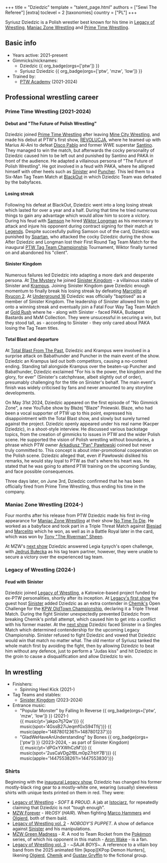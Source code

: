 +++
title = "Dziedzic"
template = "talent_page.html"
authors = ["Sewi The Referee"]
[extra]
toclevel = 2
[taxonomies]
country = ["PL"]
+++

Syriusz Dziedzic is a Polish wrestler best known for his time in [Legacy of Wrestling](@/o/low.md), [Maniac Zone Wrestling](@/o/mzw.md) and [Prime Time Wrestling](@/o/ptw.md).

## Basic info

* Years active: 2021-present
* Gimmicks/nicknames:
  - Dziedzic {{ org_badge(orgs=['ptw']) }}
  - Syriusz Dziedzic {{ org_badge(orgs=['ptw', 'mzw', 'low']) }}
* Trained by:
  - [PTW Academy](@/o/ptw-academy.md) (2021-2024)

## Professional wrestling career

### Prime Time Wrestling (2021-2024)

#### Debut and "The Future of Polish Wrestling"

Dziedzic joined [Prime Time Wrestling](@/o/ptw.md) after leaving [Mine City Wrestling](@/o/mcw.md), and made his debut at PTW's first show, [REVOLUCJA](@/e/ptw/2021-10-09-ptw-1-revolucja.md), where he teamed up with Marius Al-Ani to defeat [Disco Pablo](@/w/disco-pablo.md) and former WWE superstar [Santino](@/w/santino.md). They managed to win the match, but afterwards the cocky personality of Dziedzic caused him to be left out and punished by Santino and PAKA in front of the audience. He adapted a villainous persona of "The Future of Polish Wrestling". He got involved in a feud with PAKA, where he alligned himself with other heels such as [Sinister](@/w/sinister.md) and [Puncher](@/w/puncher.md). This led them to a Six-Man Tag Team Match at [BlackOut](@/e/ptw/2022-02-19-ptw-2-blackout.md) in which Dziedzic Team was defeated by the babyfaces. 

#### Losing streak 

Following his defeat at BlackOut, Dziedzic went into a long losing streak which lasted for over a year and a half. During that time he tried numerous things to gain any advantage which would allow him to score a victory. During his feud with [Samson](@/w/samson.md) he hired [Wiktor Longman](@/w/wiktor-longman.md) as his mercenary to attack and injure his opponent during contract signing for their match at [Legends](@/e/ptw/2022-11-26-ptw-3-legends.md). Despite succesfully pulling Samson out of the card, Dziedzic was punished by [Spartan](@/w/spartan.md), who attacked the cocky Dziedzic during the show. After Dziedzic and Longman lost their First Round Tag Team Match for the inaugural [PTW Tag Team Championship](@/c/ptw-tag-team-championship.md) Tournament, Wiktor finally turned on and abandoned his "client". 

#### Sinister Kingdom

Numerous failures led Dziedzic into adapting a more dark and desperate persona. At [The Mystery](@/e/ptw/2023-06-25-ptw-4-mystery.md) he joined [Sinister Kingdom](@/tt/sinister-kingdom.md) - a villainous stable of Sinister and [Krampus](@/w/krampus.md). Joining Sinister Kingdom gave Dziedzic enough momentum to finally break his losing streak by defeating [Marcelito](@/w/marcelito.md) at [Ryucon 2](@/e/ptw/2023-07-16-ptw-x-ryucon.md). At [Underground 16](@/e/ptw/2023-07-30-ptw-underground-16.md) Dziedzic was officially "baptised" as a member of Sinister Kingdom. The leadership of Sinister allowed him to get onto a winning streak and eventually join a Fatal Four Way Tag Team Match at [Gold Rush](@/e/ptw/2024-02-03-ptw-5-gold-rush.md) where he - along with Sinister - faced PAKA, Budapest Bastards and MxM Collection. They were unsucessful in securing a win, but they stood tall, as - according to Sinister - they only cared about PAKA losing the Tag Team titles.

#### Total Blast and departure

At [Total Blast From The Past](@/e/ptw/2024-05-11-ptw-6.md), Dziedzic and Krampus were involved in a surprise attack on Babathunder and Puncher in the main event of the show. Dziedzic an Krampus laid out both competitors, causing a no-contest ending. Standing tall alongside Krampus over the beaten-up Puncher and Babathunder, Dziedzic exclaimed "For his is the power, the kingdom and the glory, for ever" (Sinister's catchphrase, albeit slightly out of order), presumably challenging for the title on Sinister's behalf. The main event's finish was widely criticised by fans and never amounted to any storyline developments.

On May 31st 2024, Dziedzic appeared on the first episode of "No Gimmick Zone", a new YouTube show by Błażej "Blaze" Pniewski. Blaze, who had been a vocal supporter of PTW up to this point, expressed his disappointment with the Total Blast show, and slowly but surely turned against the project. Dziedzic openly appeared under his real name (Kacper Dziedzic), in a shoot-style interview. He discussed various backstage topics, from the creation of gimmicks to issues in PTW and the wider Polish scene. He supported the vision of Polish wrestling without boundaries, a phrase which PTW owner [Arkadiusz "Pan" Pawłowski](@/w/pan-pawlowski.md) coined but never truly committed to. This concept is about inter-promotional cooperation on the Polish scene. Dziedzic alleged that, even if Pawłowski disliked his remarks, he would stay loyal to PTW as that's where his heart was. He stated that he was going to attend PTW training on the upcoming Sunday, and face possible consequences. 

Three days later, on June 3rd, Dziedzic confirmed that he has been officially fired from Prime Time Wrestling, thus ending his time in the company.

### Maniac Zone Wrestling (2024-)

Four months after his release from PTW Dziedzic made his first in-ring appearance for [Maniac Zone Wrestling](@/o/mzw.md) at their show [No Time To Die](@/e/mzw/2024-10-12-mzw-no-time-to-die.md). He worked as a babyface and took part in a Triple Threat Match against [Biesiad](@/w/biesiad.md) and [Marcelito](@/w/marcelito.md) which he won, as well as in a Battle Royal later in the card, which was won by [Tony "The Riverman" Sheen](@/w/riverman.md). 

At MZW's [next show](@/e/mzw/2025-03-29-mzw-forever.md) Dziedzic answered Legia Łysych's open challenge, with [Jędruś Bułecka](@/w/jedrus-bulecka.md) as his tag team partner, however, they were unable to secure a victory over the experienced tag team. 

### Legacy of Wrestling (2024-)

#### Feud with Sinister

Dziedzic joined [Legacy of Wrestling](@/o/low.md), a Katowice-based project funded by ex-PTW personalities, shortly after its inception. At [Legacy's first show](@/e/low/2024-12-01-low-1.md) the guest host [Sinister](@/w/sinister.md) added Dziedzic as an extra contender in [Chemik's](@/w/chemik.md) Open Challenge for the [KPW OldTown Championship](@/c/kpw-old-town-championship.md), declaring it a Triple Threat Match. During the fight Sinister unexpectedly prevented Dziedzic from breaking Chemik's pinfall attempt, which caused him to get into a conflict with his former master. At the [next show](@/e/low/2025-04-06-low-2.md) Dziedzic faced Sinister in a Singles Match which determined contendership for the upcoming Legacy Championship. Sinister refused to fight Dziedzic and vowed that Dziedzic would win that match no matter what. The old mentor of Syriusz tanked the whole match first by avoiding the fight, then by allowing Dziedzic to beat him without any defence, just to perform a "Judas kiss" and hit Dziedzic in the groin to cause a disqualification and allow Dziedzic to win.

## In wrestling

* Finishers:
  - Spinning Heel Kick (2021-)
* Tag Teams and stables:
  - [Sinister Kingdom](@/tt/sinister-kingdom.md) (2023-2024)
* Entrance music:
  - "Popular Monster" by Falling In Reverse
    {{ org_badge(orgs=['ptw', 'mzw', 'low']) }} (2021-)<br>
    {{ music(yt='jakpo7tj7Qw')}}
    {{ music(spot='4GssB27iJeqmfGxS94Tfij')}}
    {{ music(apple='1487801236?i=1487801237')}}
  - "GladWeHaveAnUnderstanding" by Bones
    {{ org_badge(orgs=['ptw']) }} (2023-2024, - as part of Sinister Kingdom)<br>
    {{ music(yt='dPGxYXWhCzM')}}
    {{ music(spot='2usCaVDg2fBLm0p27rbY7B')}}
    {{ music(apple='1447553826?i=1447553830')}}

### Shirts

Beginning with the [inaugural Legacy show](@/e/low/2024-12-01-low-1.md), Dziedzic has changed his former mostly-black ring gear to a mostly-white one, wearing (usually) sleeveless shirts with unique texts printed on them in red. They were:

* [Legacy of Wrestling](@/e/low/2024-12-01-low-1.md) - *SOFT & PROUD*. A jab at [Istociarz](@/w/istociarz.md), for repeatedly claiming that Dziedzic is not "tough enough".
* [MZW Forever](@/e/mzw/2025-03-29-mzw-forever.md) - *WŁOSY* (_HAIR_). When fighting [Marco Hammers](@/w/marco-hammers.md) and [Olgierd](@/w/olgierd.md), both of them bald.
* [Legacy of Wrestling vol. 2](@/e/low/2025-04-06-low-2.md) - *NOBODY'S PUPPET*. A show of defiance against [Sinister](@/w/sinister.md) and his manipulations.
* [MZW Green Madness](@/e/mzw/2025-06-28-mzw-green-madness.md) - *R*. A nod to Team Rocket from the [Pokémon][kiepoty] series, of which his opponent in this match - [Aron Wake](@/w/aron-wake.md) - is a fan.
* [Legacy of Wrestling vol. 3](@/e/low/2025-07-11-low-3.md) - ~*SAJA BOYS*~. A reference to a villain boy band from the 2025 animated film [kpop][KPop Demon Hunters], likening [Olgierd](@/w/olgierd.md), [Chemik](@/w/chemik.md) and [Gustav Gryffin](@/w/gustav-gryffin.md) to the fictional group.

[kiepoty]: https://en.wikipedia.org/wiki/Team_Rocket
[kpop]: https://en.wikipedia.org/wiki/KPop_Demon_Hunters
